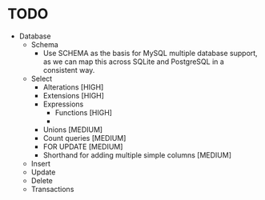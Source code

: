 TODO
====

* Database
  * Schema
    * Use SCHEMA as the basis for MySQL multiple database support, as we can
      map this across SQLite and PostgreSQL in a consistent way.
  * Select
    * Alterations [HIGH]
    * Extensions [HIGH]
    * Expressions
      * Functions [HIGH]
      * 
    * Unions [MEDIUM]
    * Count queries [MEDIUM]
    * FOR UPDATE [MEDIUM]
    * Shorthand for adding multiple simple columns [MEDIUM]
  * Insert
  * Update
  * Delete
  * Transactions
  